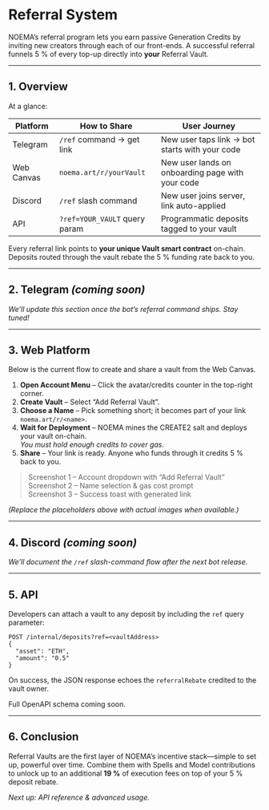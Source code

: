 # Referral System

NOEMA’s referral program lets you earn passive Generation Credits by inviting new creators through each of our front-ends. A successful referral funnels 5 % of every top-up directly into **your** Referral Vault.

---

## 1. Overview

At a glance:

| Platform  | How to Share | User Journey |
|-----------|--------------|--------------|
| Telegram  | `/ref` command → get link | New user taps link → bot starts with your code |
| Web Canvas| `noema.art/r/yourVault`   | New user lands on onboarding page with your code |
| Discord   | `/ref` slash command      | New user joins server, link auto-applied |
| API       | `?ref=YOUR_VAULT` query param | Programmatic deposits tagged to your vault |

Every referral link points to **your unique Vault smart contract** on-chain. Deposits routed through the vault rebate the 5 % funding rate back to you.

---

## 2. Telegram *(coming soon)*

*We’ll update this section once the bot’s referral command ships. Stay tuned!*

---

## 3. Web Platform

Below is the current flow to create and share a vault from the Web Canvas.

1. **Open Account Menu** – Click the avatar/credits counter in the top-right corner.
2. **Create Vault** – Select “Add Referral Vault”.
3. **Choose a Name** – Pick something short; it becomes part of your link `noema.art/r/<name>`.
4. **Wait for Deployment** – NOEMA mines the CREATE2 salt and deploys your vault on-chain.  
   *You must hold enough credits to cover gas.*
5. **Share** – Your link is ready. Anyone who funds through it credits 5 % back to you.

> Screenshot 1 – Account dropdown with “Add Referral Vault”  
> Screenshot 2 – Name selection & gas cost prompt  
> Screenshot 3 – Success toast with generated link

*(Replace the placeholders above with actual images when available.)*

---

## 4. Discord *(coming soon)*

*We’ll document the `/ref` slash-command flow after the next bot release.*

---

## 5. API

Developers can attach a vault to any deposit by including the `ref` query parameter:

```
POST /internal/deposits?ref=<vaultAddress>
{
  "asset": "ETH",
  "amount": "0.5"
}
```

On success, the JSON response echoes the `referralRebate` credited to the vault owner.

Full OpenAPI schema coming soon.

---

## 6. Conclusion

Referral Vaults are the first layer of NOEMA’s incentive stack—simple to set up, powerful over time. Combine them with Spells and Model contributions to unlock up to an additional **19 %** of execution fees on top of your 5 % deposit rebate.

*Next up: API reference & advanced usage.* 